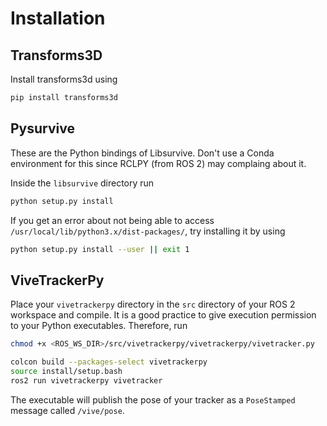 # Installation

## Transforms3D

Install transforms3d using
```sh
pip install transforms3d
```

## Pysurvive

These are the Python bindings of Libsurvive. Don't use a Conda environment for this since RCLPY (from ROS 2) may complaing about it.

Inside the `libsurvive` directory run
```sh
python setup.py install
```
If you get an error about not being able to access `/usr/local/lib/python3.x/dist-packages/`, try installing it by using 
```sh
python setup.py install --user || exit 1
```

## ViveTrackerPy

Place your `vivetrackerpy` directory in the `src` directory of your ROS 2 workspace and compile.
It is a good practice to give execution permission to your Python executables. Therefore, run 
```sh
chmod +x <ROS_WS_DIR>/src/vivetrackerpy/vivetrackerpy/vivetracker.py
```

```sh
colcon build --packages-select vivetrackerpy
source install/setup.bash
ros2 run vivetrackerpy vivetracker
```

The executable will publish the pose of your tracker as a `PoseStamped` message called `/vive/pose`.